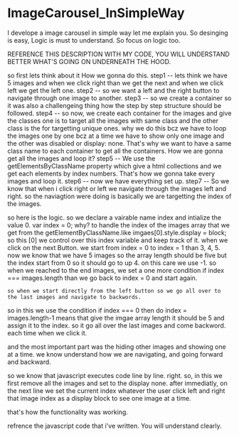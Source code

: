 # ImageCarousel_InSimpleWay
I develope a image carousel in simple way let me explain you.
So desinging is easy, Logic is must to understand. So focus on logic too.

REFERENCE THIS DESCRIPTION WITH MY CODE, YOU WILL UNDERSTAND BETTER WHAT'S GOING ON UNDERNEATH THE HOOD.

so first lets think about it How we gonna do this.
step1 -- lets think we have 5 images and when we click right than we get the next and when we click left we get the left one.
step2 -- so we want a left and the right button to navigate through one image to another.
step3 -- so we create a container so it was also a challengeing thing how the step by step structure should be followed.
step4 -- so now, we create each container for the images and give the classes one is to target all the images with same
class and the other class is the for targetting unique ones. why we do this bcz we have to loop the images one by one
bcz at a time we have to show only one image and the other was disabled or display: none. That's why we want to 
have a same class name to each container to get all the containers. How we are gonna get all the images and loop
it?
step5 -- We use the getElementsByClassName property which give a html collections and we get each elements by
index numbers. That's how we gonna take every images and loop it.
step6 -- now we have everything set up. 
step7 -- So we know that when i click right or left we navigate through the images left and right. so the naviagtion 
were doing is basically we are targetting the index of the images.

so here is the logic. so we declare a vairable name index and intialize the value 0. 
var index = 0; why? to handle the index of the images array that we get from the getElementByClassName.like imgaes[0].style.display = block;
so this [0] we control over this index variable and keep track of it.
	when we click on the next Button.
	we start from index = 0 to index = 1 than 3, 4, 5.
	 now we know that we have 5 images so the array length should be five but the index start from 0 so it should go 
to up 4. on this care we use -1.
	so when we reached to the end images, we set a one more condition if index === images.length than we go back to index = 0 
and start again.

	so when we start directly from the left button so we go all over to the last images and navigate to backwords.
so in this we use the condition if index === 0 then do index = images.length-1 means that give the imgae array length it should be 5 and 
assign it to the index. so it go all over the last images and come backword. each time when we click it.

and the most important part was the hiding other images and showing one at a time. we know understand how we are navigating,
and going forward and backward.

so we know that javascript executes code line by line. right.
so, in this we first remove all the images and set to the display none.
after immediatly, on the next line
we set the current index whatever the user click left and right that image index as a display block to see one 
image at a time.

that's how the functionality was working.

refrence the javascript code that i've written. You will understand clearly.
